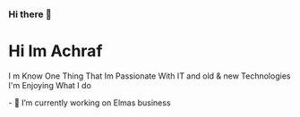 ### Hi there 👋

<!--
**achrafder99/achrafder99** is a ✨ _special_ ✨ repository because its `README.md` (this file) appears on your GitHub profile.

Here are some ideas to get you started:

- 🔭 I’m currently working on ...
- 🌱 I’m currently learning ...
- 👯 I’m looking to collaborate on ...
- 🤔 I’m looking for help with ...
- 💬 Ask me about ...
- 📫 How to reach me: ...
- 😄 Pronouns: ...
- ⚡ Fun fact: ...
-->
<h1>Hi Im Achraf </h1>
<p>I m Know One Thing That Im Passionate With IT and old & new Technologies I'm Enjoying What I do</p>
- 🔭 I’m currently working on Elmas business 
